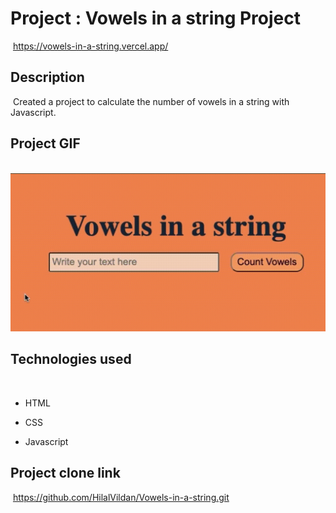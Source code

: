 # Project : Vowels in a string Project
​
https://vowels-in-a-string.vercel.app/

## Description
​
Created a project to calculate the number of vowels in a string with Javascript.
​
## Project GIF
​
![proje image](./MTVideo.gif)

## Technologies used
​
- HTML
​
- CSS

- Javascript


## Project clone link
​
https://github.com/HilalVildan/Vowels-in-a-string.git
